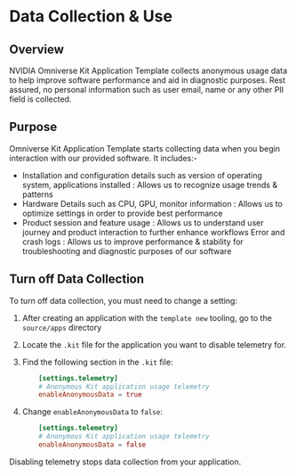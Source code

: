 # Data Collection & Use


## Overview


NVIDIA Omniverse Kit Application Template collects anonymous usage data to help improve software performance and aid in diagnostic purposes. Rest assured, no personal information such as user email, name or any other PII field is collected.


## Purpose


Omniverse Kit Application Template starts collecting data when you begin interaction with our provided software.
It includes:-
- Installation and configuration details such as version of operating system, applications installed : Allows us to recognize usage trends & patterns
- Hardware Details such as CPU, GPU, monitor information : Allows us to optimize settings in order to provide best performance
- Product session and feature usage : Allows us to understand user journey and product interaction to further enhance workflows
Error and crash logs : Allows us to improve performance & stability for troubleshooting and diagnostic purposes of our software




## Turn off Data Collection


To turn off data collection, you must need to change a setting:


1. After creating an application with the `template new` tooling, go to the `source/apps` directory
2. Locate the `.kit` file for the application you want to disable telemetry for.
3. Find the following section in the `.kit` file:


   ```toml
       [settings.telemetry]
       # Anonymous Kit application usage telemetry
       enableAnonymousData = true
   ```
4. Change `enableAnonymousData` to `false`:


   ```toml
       [settings.telemetry]
       # Anonymous Kit application usage telemetry
       enableAnonymousData = false
   ```


Disabling telemetry stops data collection from your application.
